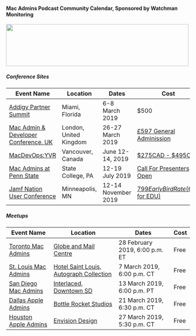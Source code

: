 #### Mac Admins Podcast Community Calendar, Sponsored by Watchman Monitoring

[<img src="https://podcast.macadmins.org/wp-content/uploads/2017/06/Watchman-Monitoring-logo-blue.png" alt="" width="500" height="115" />](https://www.watchmanmonitoring.com)

##### Conference Sites

| Event Name | Location | Dates | Cost |
|------------|----------|-------|------|
| [Addigy Partner Summit](https://www.addigy.com/summit) | Miami, Florida | 6-8 March 2019 | $500 |
| [Mac Admin & Developer Conference, UK](https://macad.uk) | London, United Kingdom | 26-27 March 2019 | [£597 General Adminission](https://www.macad.uk/register/) |
| [MacDevOps:YVR](https://mdoyvr.com) | Vancouver, Canada | June 12-14, 2019 | [$275CAD - $495CAD](https://mdoyvr.com/buy-tickets/) |
| [Mac Admins at Penn State](https://macadmins.psu.edu) | State College, PA | 12-19 July 2019 | [Call For Presenters Open](http://macadmins.psu.edu/conference/submit-proposals/) |
| [Jamf Nation User Conference](https://www.jamf.com/events/jamf-nation-user-conference/2019/) | Minneapolis, MN | 12-14 November 2019 | [$799 Early Bird Rate ($699 for EDU)](https://www.cvent.com/events/jamf-nation-user-conference-2019/registration-7d9e9c5d913c4c38b847a10de4a84e25.aspx) |

##### Meetups

| Event Name | Location | Dates | Cost |
|------------|----------|-------|------|
| [Toronto Mac Admins](https://www.eventbrite.com/e/toronto-macbrained-for-all-mac-admins-mdm-tickets-55045286935) | [Globe and Mail Centre](https://goo.gl/maps/vmqYdnb6teD2) | 28 February 2019, 6:00 p.m. ET | Free |
| [St. Louis Mac Admins](https://www.jamf.com/jamf-nation/events/user-groups/261/st-louis-mac-admins-first-meetup) | [Hotel Saint Louis, Autograph Collection](https://goo.gl/maps/SsS6nTm81us) | 7 March 2019, 6:00 p.m. CT | Free |
| [San Diego Mac Admins](https://www.jamf.com/jamf-nation/events/user-groups/262/san-diego-macadmins) | [Interlaced, Downtown SD](https://www.google.com/maps/place/Interlaced+-+San+Diego/@32.7151775,-117.170848,17z/data=!3m1!4b1!4m5!3m4!1s0x80dc0ecdef89d6cf:0x48b5c2b531ca2189!8m2!3d32.715173!4d-117.168654) | 13 March 2019, 6:00 p.m. PT | Free |
| [Dallas Apple Admins](http://dallasappleadmins.org/2019-02-23/March-2019-Meetup/) | [Bottle Rocket Studios](https://goo.gl/maps/cBi9jkhTSYH2) | 21 March 2019, 6:30 p.m. CT | Free |
| [Houston Apple Admins](https://houstonappleadmins.org/March2019-Meetup/) | [Envision Design](https://goo.gl/maps/WD9UL2rdYpz) | 27 March 2019, 5:30 p.m. CT | Free |
